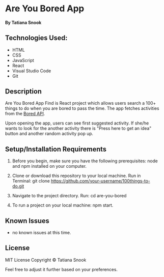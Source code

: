# Are You Bored App

#### By Tatiana Snook

## Technologies Used:
* HTML
* CSS
* JavaScript
* React
* Visual Studio Code
* Git

## Description
Are You Bored App Find is React project which allows users search a 100+ things to do when you are bored to pass the time. The app fetches activities from the [Bored API](http://www.boredapi.com/api/activity/).

Upon opening the app, users can see first suggested activity. If she/he wants to look for the another activity there is "Press here to get an idea" button and another random activity pop up.


## Setup/Installation Requirements
1.  Before you begin, make sure you have the following prerequisites: node and npm installed on your computer.

2. Clone or download this repository to your local machine. Run in Terminal: git clone https://github.com/your-username/100things-to-do.git 

3. Navigate to the project directory. Run: cd are-you-bored

4. To run a project on your local machine: npm start. 

## Known Issues

* no known issues at this time.

## License

MIT License Copyright © Tatiana Snook

Feel free to adjust it further based on your preferences.
